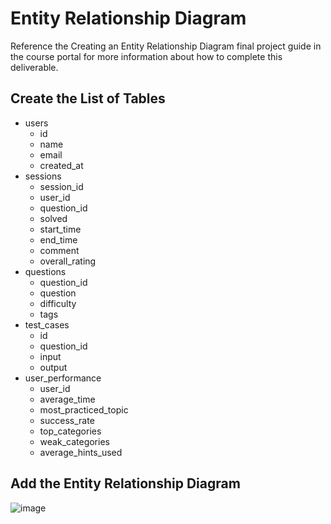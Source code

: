 # Entity Relationship Diagram

Reference the Creating an Entity Relationship Diagram final project guide in the course portal for more information about how to complete this deliverable.

## Create the List of Tables
- users
  - id
  - name
  - email
  - created_at
- sessions
  - session_id
  - user_id
  - question_id
  - solved
  - start_time
  - end_time
  - comment
  - overall_rating
- questions
  - question_id
  - question
  - difficulty
  - tags
- test_cases
  - id
  - question_id
  - input
  - output
- user_performance
  - user_id
  - average_time
  - most_practiced_topic
  - success_rate
  - top_categories
  - weak_categories
  - average_hints_used

## Add the Entity Relationship Diagram

![image](https://github.com/user-attachments/assets/441ae0ab-af02-44ae-be39-7b00e089945e)

